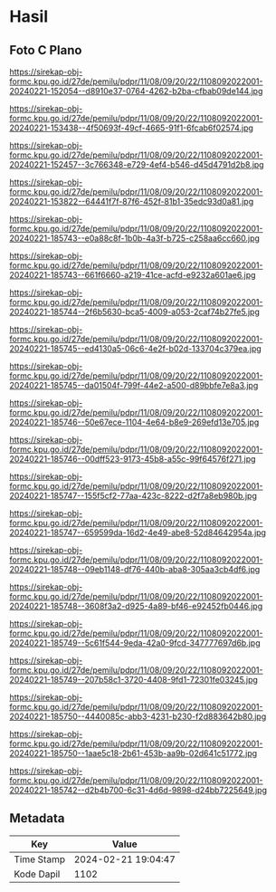 # Hasil

## Foto C Plano

https://sirekap-obj-formc.kpu.go.id/27de/pemilu/pdpr/11/08/09/20/22/1108092022001-20240221-152054--d8910e37-0764-4262-b2ba-cfbab09de144.jpg

https://sirekap-obj-formc.kpu.go.id/27de/pemilu/pdpr/11/08/09/20/22/1108092022001-20240221-153438--4f50693f-49cf-4665-91f1-6fcab6f02574.jpg

https://sirekap-obj-formc.kpu.go.id/27de/pemilu/pdpr/11/08/09/20/22/1108092022001-20240221-152457--3c766348-e729-4ef4-b546-d45d4791d2b8.jpg

https://sirekap-obj-formc.kpu.go.id/27de/pemilu/pdpr/11/08/09/20/22/1108092022001-20240221-153822--64441f7f-87f6-452f-81b1-35edc93d0a81.jpg

https://sirekap-obj-formc.kpu.go.id/27de/pemilu/pdpr/11/08/09/20/22/1108092022001-20240221-185743--e0a88c8f-1b0b-4a3f-b725-c258aa6cc660.jpg

https://sirekap-obj-formc.kpu.go.id/27de/pemilu/pdpr/11/08/09/20/22/1108092022001-20240221-185743--661f6660-a219-41ce-acfd-e9232a601ae6.jpg

https://sirekap-obj-formc.kpu.go.id/27de/pemilu/pdpr/11/08/09/20/22/1108092022001-20240221-185744--2f6b5630-bca5-4009-a053-2caf74b27fe5.jpg

https://sirekap-obj-formc.kpu.go.id/27de/pemilu/pdpr/11/08/09/20/22/1108092022001-20240221-185745--ed4130a5-06c6-4e2f-b02d-133704c379ea.jpg

https://sirekap-obj-formc.kpu.go.id/27de/pemilu/pdpr/11/08/09/20/22/1108092022001-20240221-185745--da01504f-799f-44e2-a500-d89bbfe7e8a3.jpg

https://sirekap-obj-formc.kpu.go.id/27de/pemilu/pdpr/11/08/09/20/22/1108092022001-20240221-185746--50e67ece-1104-4e64-b8e9-269efd13e705.jpg

https://sirekap-obj-formc.kpu.go.id/27de/pemilu/pdpr/11/08/09/20/22/1108092022001-20240221-185746--00dff523-9173-45b8-a55c-99f64576f271.jpg

https://sirekap-obj-formc.kpu.go.id/27de/pemilu/pdpr/11/08/09/20/22/1108092022001-20240221-185747--155f5cf2-77aa-423c-8222-d2f7a8eb980b.jpg

https://sirekap-obj-formc.kpu.go.id/27de/pemilu/pdpr/11/08/09/20/22/1108092022001-20240221-185747--659599da-16d2-4e49-abe8-52d84642954a.jpg

https://sirekap-obj-formc.kpu.go.id/27de/pemilu/pdpr/11/08/09/20/22/1108092022001-20240221-185748--09eb1148-df76-440b-aba8-305aa3cb4df6.jpg

https://sirekap-obj-formc.kpu.go.id/27de/pemilu/pdpr/11/08/09/20/22/1108092022001-20240221-185748--3608f3a2-d925-4a89-bf46-e92452fb0446.jpg

https://sirekap-obj-formc.kpu.go.id/27de/pemilu/pdpr/11/08/09/20/22/1108092022001-20240221-185749--5c61f544-9eda-42a0-9fcd-347777697d6b.jpg

https://sirekap-obj-formc.kpu.go.id/27de/pemilu/pdpr/11/08/09/20/22/1108092022001-20240221-185749--207b58c1-3720-4408-9fd1-72301fe03245.jpg

https://sirekap-obj-formc.kpu.go.id/27de/pemilu/pdpr/11/08/09/20/22/1108092022001-20240221-185750--4440085c-abb3-4231-b230-f2d883642b80.jpg

https://sirekap-obj-formc.kpu.go.id/27de/pemilu/pdpr/11/08/09/20/22/1108092022001-20240221-185750--1aae5c18-2b61-453b-aa9b-02d641c51772.jpg

https://sirekap-obj-formc.kpu.go.id/27de/pemilu/pdpr/11/08/09/20/22/1108092022001-20240221-185742--d2b4b700-6c31-4d6d-9898-d24bb7225649.jpg


## Metadata

| Key        | Value               |
| ---------- | ------------------- |
| Time Stamp | 2024-02-21 19:04:47 |
| Kode Dapil | 1102                |



